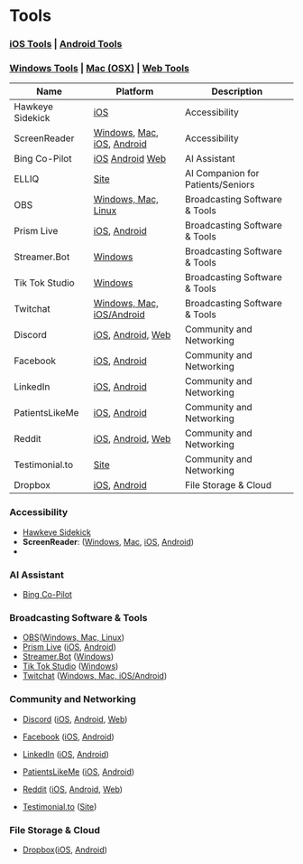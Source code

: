 # Tools

### [iOS Tools](ios/README.md) | [Android Tools](android/README.md)

### [Windows Tools](windows/README.md) | [Mac (OSX)](osx/README.md) | [Web Tools](web/README.md)

| Name | Platform | Description |
| --- | --- | --- |
| Hawkeye Sidekick | [iOS](https://apps.apple.com/us/app/hawkeye-sidekick/id1492668756) | Accessibility |
| ScreenReader | [Windows](https://support.microsoft.com/en-us/windows/complete-guide-to-narrator-e4397a0d-ef4f-b386-d8ae-c172f109bdb1), [Mac](https://www.apple.com/voiceover/info/guide/_1121.html), [iOS](https://support.apple.com/guide/iphone/turn-on-and-practice-voiceover-iph3e2e415f/ios), [Android](https://support.google.com/accessibility/android/answer/6007100?hl=en) | Accessibility |
| Bing Co-Pilot | [iOS](https://apps.apple.com/us/app/microsoft-copilot/id6472538445) [Android](https://play.google.com/store/apps/details?id=com.microsoft.copilot) [Web](https://www.bing.com/copilot) | AI Assistant |
| ELLIQ | [Site](https://elliq.com/) | AI Companion for Patients/Seniors |
| OBS | [Windows, Mac, Linux](https://obsproject.com/download) | Broadcasting Software & Tools |
| Prism Live | [iOS](https://apps.apple.com/us/app/prism-live-streaming-app/id1319056339), [Android](https://play.google.com/store/apps/details?id=com.prism.live) | Broadcasting Software & Tools |
| Streamer.Bot | [Windows](https://streamer.bot/downloads) | Broadcasting Software & Tools |
| Tik Tok Studio | [Windows](https://www.tiktok.com/studio/download?download_source=creator_hub) | Broadcasting Software & Tools |
| Twitchat | [Windows, Mac, iOS/Android](https://twitchat.fr/) | Broadcasting Software & Tools |
| Discord | [iOS](https://apps.apple.com/us/app/discord-chat-talk-hangout/id985746746), [Android](https://play.google.com/store/apps/details?id=com.discord&hl=en_US&gl=US), [Web](https://www.discord.com/app) | Community and Networking |
| Facebook | [iOS](https://play.google.com/store/apps/details?id=com.facebook.katana&hl=en_US&gl=US&pli=1), [Android](https://apps.apple.com/us/app/facebook/id284882215) | Community and Networking |
| LinkedIn | [iOS](https://apps.apple.com/us/app/linkedin-network-job-finder/id288429040), [Android](https://play.google.com/store/apps/details?id=com.linkedin.android&hl=en_US&gl=US) | Community and Networking |
| PatientsLikeMe | [iOS](https://apps.apple.com/in/app/patientslikeme/id1237832232), [Android](https://play.google.com/store/apps/details?id=com.patientslikeme.android&hl=en_US&gl=US) | Community and Networking |
| Reddit | [iOS](https://apps.apple.com/us/app/reddit/id1064216828), [Android](https://play.google.com/store/apps/details?id=com.reddit.frontpage&hl=en_US&gl=US), [Web](https://www.reddit.com/account/register/) | Community and Networking |
| Testimonial.to | [Site](https://testimonial.to/) | Community and Networking |
| Dropbox | [iOS](https://apps.apple.com/us/app/dropbox-cloud-photo-storage/id327630330), [Android](https://play.google.com/store/apps/details?id=com.dropbox.android) | File Storage & Cloud |



### Accessibility

* [Hawkeye Sidekick](https://apps.apple.com/us/app/hawkeye-sidekick/id1492668756)
* **ScreenReader**: ([Windows](https://support.microsoft.com/en-us/windows/complete-guide-to-narrator-e4397a0d-ef4f-b386-d8ae-c172f109bdb1), [Mac](https://www.apple.com/voiceover/info/guide/_1121.html), [iOS](https://support.apple.com/guide/iphone/turn-on-and-practice-voiceover-iph3e2e415f/ios), [Android](https://support.google.com/accessibility/android/answer/6007100?hl=en))
* 

### AI Assistant

* [Bing Co-Pilot](https://apps.apple.com/us/app/microsoft-copilot/id6472538445)

### Broadcasting Software & Tools

* [OBS](https://obsproject.com/)([Windows, Mac, Linux](https://obsproject.com/download))
* [Prism Live](https://prismlive.com/en_us/) ([iOS](https://apps.apple.com/us/app/prism-live-streaming-app/id1319056339), [Android](https://play.google.com/store/apps/details?id=com.prism.live))
* [Streamer.Bot](https://streamer.bot/) ([Windows](https://streamer.bot/downloads))
* [Tik Tok Studio](https://www.tiktok.com/studio) ([Windows](https://www.tiktok.com/studio/download?download_source=creator_hub))
* [Twitchat](https://twitchat.fr/) ([Windows, Mac, iOS/Android](https://twitchat.fr/))

### Community and Networking

* [Discord](https://www.discord.com/) ([iOS](https://apps.apple.com/us/app/discord-chat-talk-hangout/id985746746), [Android](https://play.google.com/store/apps/details?id=com.discord&hl=en_US&gl=US), [Web](https://www.discord.com/app))

* [Facebook](https://www.facebook.com) ([iOS](https://play.google.com/store/apps/details?id=com.facebook.katana&hl=en_US&gl=US&pli=1), [Android](https://apps.apple.com/us/app/facebook/id284882215))
* [LinkedIn](https://www.linkedin.com/signup) ([iOS](https://apps.apple.com/us/app/linkedin-network-job-finder/id288429040), [Android](https://play.google.com/store/apps/details?id=com.linkedin.android&hl=en_US&gl=US))
* [PatientsLikeMe](patientslikeme.com) ([iOS](https://apps.apple.com/in/app/patientslikeme/id1237832232), [Android](https://play.google.com/store/apps/details?id=com.patientslikeme.android&hl=en_US&gl=US))
* [Reddit](https://www.reddit.com/) ([iOS](https://apps.apple.com/us/app/reddit/id1064216828), [Android](https://play.google.com/store/apps/details?id=com.reddit.frontpage&hl=en_US&gl=US), [Web](https://www.reddit.com/account/register/))
* [Testimonial.to](https://testimonial.to/) ([Site](https://testimonial.to/))

### File Storage & Cloud

* [Dropbox](https://www.dropbox.com/)([iOS](https://apps.apple.com/us/app/dropbox-cloud-photo-storage/id327630330), [Android](https://play.google.com/store/apps/details?id=com.dropbox.android))




